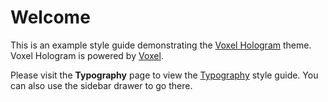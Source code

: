 # Welcome

This is an example style guide demonstrating the [Voxel Hologram](https://github.com/rishabhsrao/voxel-hologram) theme. Voxel Hologram is powered by [Voxel](https://github.com/rishabhsrao/voxel).

Please visit the **Typography** page to view the [Typography](scaffolding_-_typography.html) style guide. You can also use the sidebar drawer to go there.
